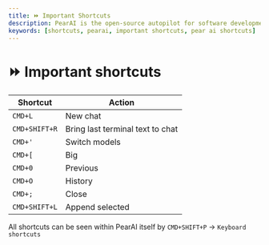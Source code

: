 ```yaml
---
title: ⏩ Important Shortcuts
description: PearAI is the open-source autopilot for software development
keywords: [shortcuts, pearai, important shortcuts, pear ai shortcuts]
---
```


# ⏩ Important shortcuts

| Shortcut      | Action                           |
| ------------- | -------------------------------- |
| `CMD+L`       | New chat                         |
| `CMD+SHIFT+R` | Bring last terminal text to chat |
| `CMD+'`       | Switch models                    |
| `CMD+[`       | Big                              |
| `CMD+0`       | Previous                         |
| `CMD+O`       | History                          |
| `CMD+;`       | Close                            |
| `CMD+SHIFT+L` | Append selected                  |

All shortcuts can be seen within PearAI itself by `CMD+SHIFT+P` → `Keyboard shortcuts`

